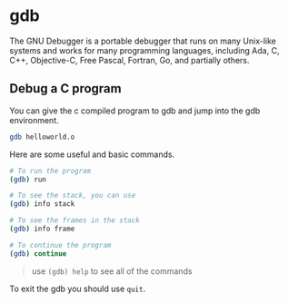 # gdb

The GNU Debugger is a portable debugger that runs on many Unix-like systems and works for many programming languages, including Ada, C, C++, Objective-C, Free Pascal, Fortran, Go, and partially others.

## Debug a C program

You can give the c compiled program to gdb and jump into the gdb environment. 

```bash
gdb helloworld.o
```

Here are some useful and basic commands.

```bash
# To run the program
(gdb) run

# To see the stack, you can use
(gdb) info stack

# To see the frames in the stack
(gdb) info frame

# To continue the program
(gdb) continue
```

>  use `(gdb) help` to see all of the commands

To exit the gdb you should use `quit`.